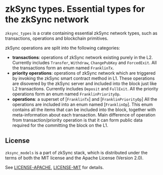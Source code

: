 # zkSync types. Essential types for the zkSync network

`zksync_types` is a crate containing essential zkSync network types, such as transactions, operations and
blockchain primitives.

zkSync operations are split into the following categories:

- **transactions**: operations of zkSync network existing purely in the L2.
  Currently includes `Transfer`, `Withdraw`, `ChangePubKey` and `ForcedExit`.
  All the transactions form an enum named `FranklinTx`.
- **priority operations**: operations of zkSync network which are triggered by
  invoking the zkSync smart contract method in L1. These operations are disovered by
  the zkSync server and included into the block just like L2 transactions.
  Currently includes `Deposit` and `FullExit`.
  All the priority operations form an enum named `FranklinPriorityOp`.
- **operations**: a superset of [`FranklinTx`] and [`FranklinPriorityOp`]
  All the operations are included into an enum named [`FranklinOp`]. This enum contains
  all the items that can be included into the block, together with meta-information
  about each transaction.
  Main difference of operation from transaction/priority operation is that it can form
  public data required for the committing the block on the L1.

## License

`zksync_models` is a part of zkSync stack, which is distributed under the terms of both the MIT license
and the Apache License (Version 2.0).

See [LICENSE-APACHE](../../LICENSE-APACHE), [LICENSE-MIT](../../LICENSE-MIT) for details.
